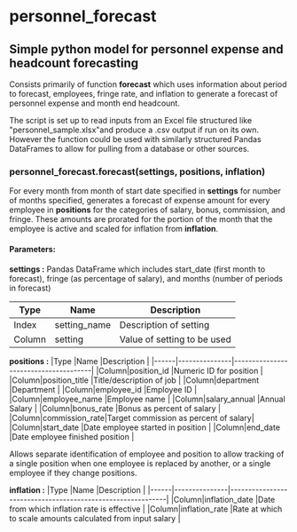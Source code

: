 # personnel_forecast
## Simple python model for personnel expense and headcount forecasting

Consists primarily of function **forecast** which uses information about period to forecast, employees, fringe rate, and inflation
to generate a forecast of personnel expense and month end headcount.

The script is set up to read inputs from an Excel file structured like "personnel_sample.xlsx"and produce a .csv output if run on its own.
However the function could be used with similarly structured Pandas DataFrames to allow for pulling from a database or other sources.

### personnel_forecast.forecast(settings, positions, inflation)

For every month from month of start date specified in **settings** for number of months specified, generates a forecast of expense amount
for every employee in **positions** for the categories of salary, bonus, commission, and fringe. These amounts are prorated for the portion
of the month that the employee is active and scaled for inflation from **inflation**.

#### Parameters:
**settings :** Pandas DataFrame which includes start_date (first month to forecast), fringe (as percentage of salary), and months (number of periods in forecast)

|Type  |Name        |Description                |
|------|------------|---------------------------|
|Index |setting_name|Description of setting     |
|Column|setting     |Value of setting to be used|

**positions :**
|Type  |Name           |Description                           |
|------|---------------|--------------------------------------|
|Column|position_id    |Numeric ID for position               |
|Column|position_title |Title/description of job              |
|Column|department     |Department                            |
|Column|employee_id    |Employee ID                           |
|Column|employee_name  |Employee name                         |
|Column|salary_annual  |Annual Salary                         |
|Column|bonus_rate     |Bonus as percent of salary            |
|Column|commission_rate|Target commission as percent of salary|
|Column|start_date     |Date employee started in position     |
|Column|end_date       |Date employee finished position       |

Allows separate identification of employee and position to allow tracking of a single position when one employee is replaced by another, 
or a single employee if they change positions.

**inflation :**
|Type  |Name           |Description                                                 |
|------|---------------|------------------------------------------------------------|
|Column|inflation_date |Date from which inflation rate is effective                 |
|Column|inflation_rate |Rate at which to scale amounts calculated from input salary |
